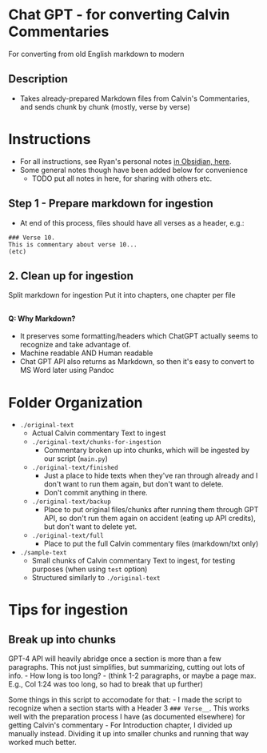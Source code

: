 # Chat GPT - for converting Calvin Commentaries
For converting from old English markdown to modern

## Description
- Takes already-prepared Markdown files from Calvin's Commentaries, and sends chunk by chunk (mostly, verse by verse) 

# Instructions
- For all instructions, see Ryan's personal notes [in Obsidian, here](obsidian://open?vault=Notes&file=work.ministry%2Fkh.my%20teams%2Fplovpit%2Fplovpit.commentaries%2Fplovpit.calvin%2FCalvin's%20Commentaries%20-%20Khmer%20-%20Steps%20-%20Simplifying%20the%20English).
- Some general notes though have been added below for convenience 
    - TODO put all notes in here, for sharing with others etc.

## Step 1 - Prepare markdown for ingestion
- At end of this process, files should have all verses as a header, e.g.:

```
### Verse 10.
This is commentary about verse 10...
(etc)
```



## 2. Clean up for ingestion

Split markdown for ingestion
Put it into chapters, one chapter per file 

## 

#### Q: Why Markdown?
- It preserves some formatting/headers which ChatGPT actually seems to recognize and take advantage of. 
- Machine readable AND Human readable
- Chat GPT API also returns as Markdown, so then it's easy to convert to MS Word later using Pandoc


# Folder Organization
- `./original-text`
    - Actual Calvin commentary Text to ingest 
    - `./original-text/chunks-for-ingestion`
        - Commentary broken up into chunks, which will be ingested by our script (`main.py`)
    - `./original-text/finished`
        - Just a place to hide texts when they've ran through already and I don't want to run them again, but don't want to delete. 
        - Don't commit anything in there. 
    - `./original-text/backup`
        - Place to put original files/chunks after running them through GPT API, so don't run them again on accident (eating up API credits), but don't want to delete yet. 
    - `./original-text/full`
        - Place to put the full Calvin commentary files (markdown/txt only)
- `./sample-text`
    - Small chunks of Calvin commentary Text to ingest, for testing purposes (when using `test` option)
    - Structured similarly to `./original-text`

# Tips for ingestion
## Break up into chunks
GPT-4 API will heavily abridge once a section is more than a few paragraphs. This not just simplifies, but summarizing, cutting out lots of info.
    - How long is too long? 
        - (think 1-2 paragraphs, or maybe a page max. E.g., Col 1:24 was too long, so had to break that up further)

Some things in this script to accomodate for that:
    - I made the script to recognize when a section starts with a Header 3 `### Verse__`. This works well with the preparation process I have (as documented elsewhere) for getting Calvin's commentary
    - For Introduction chapter, I divided up manually instead. Dividing it up into smaller chunks and running that way worked much better. 